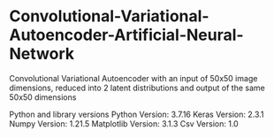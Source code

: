 # Convolutional-Variational-Autoencoder-Artificial-Neural-Network
Convolutional Variational Autoencoder with an input of 50x50 image dimensions, reduced into 2 latent distributions and output of the same 50x50 dimensions

Python and library versions
Python Version: 3.7.16
Keras Version: 2.3.1
Numpy Version: 1.21.5
Matplotlib Version: 3.1.3
Csv Version: 1.0

